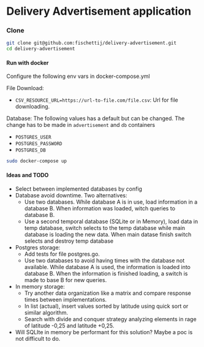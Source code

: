 # Delivery Advertisement application

### Clone

```bash
git clone git@github.com:fischettij/delivery-advertisement.git
cd delivery-advertisement
```
#### Run with docker
Configure the following env vars in docker-compose.yml

File Download:
* `CSV_RESOURCE_URL=https://url-to-file.com/file.csv`: Url for file downloading.

Database: The following values has a default but can be changed. The change has to be made in `advertisement` and `db` containers
- `POSTGRES_USER`
- `POSTGRES_PASSWORD`
- `POSTGRES_DB`

```bash
sudo docker-compose up
```

#### Ideas and TODO
- Select between implemented databases by config
- Database avoid downtime. Two alternatives:
  - Use two databases. While database A is in use, load information in a database B. When information was loaded, witch queries to database B.
  - Use a second temporal database (SQLite or in Memory), load data in temp database, switch selects to the temp database while main database is loading the new data. When main datase finish switch selects and destroy temp database
- Postgres storage:
  - Add tests for file postgres.go.
  - Use two databases to avoid having times with the database not available. While database A is used, the information is loaded into database B. When the information is finished loading, a switch is made to base B for new queries.
- In memory storage:
  - Try another data organization like a matrix and compare response times between implementations.
  - In list (actual), insert values sorted by latitude using quick sort or similar algorithm.
  - Search with divide and conquer strategy analyzing elements in rage of latitude -0,25 and latitude +0,25.
- Will SQLIte in memory be performant for this solution? Maybe a poc is not difficult to do.
